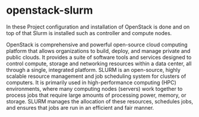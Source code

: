 # openstack-slurm
In these Project configuration and installation of OpenStack is done and on top of that Slurm is installed such as controller and compute nodes.

OpenStack is comprehensive and powerful open-source cloud computing platform that allows organizations to build, deploy, and manage private and public clouds. It provides a suite of software tools and services designed to control compute, storage and networking resources within a data center, all through a single, integrated platform. 
SLURM is an open-source, highly scalable resource management and job scheduling system for clusters of computers. It is primarily used in high-performance computing (HPC) environments, where many computing nodes (servers) work together to process jobs that require large amounts of processing power, memory, or storage. SLURM manages the allocation of these resources, schedules jobs, and ensures that jobs are run in an efficient and fair manner.
